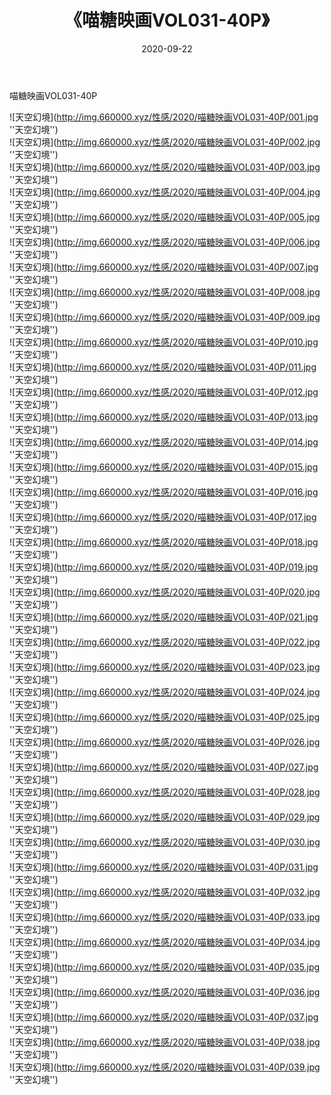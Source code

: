 ﻿---
layout: post
title:  《喵糖映画VOL031-40P》
date:   2020-09-22
img: http://img.660000.xyz/性感/2020/喵糖映画VOL031-40P/000.jpg
categories: [美女, 性感, 泳衣]
---

喵糖映画VOL031-40P



![天空幻境](http://img.660000.xyz/性感/2020/喵糖映画VOL031-40P/001.jpg ''天空幻境'') <br>
![天空幻境](http://img.660000.xyz/性感/2020/喵糖映画VOL031-40P/002.jpg ''天空幻境'') <br>
![天空幻境](http://img.660000.xyz/性感/2020/喵糖映画VOL031-40P/003.jpg ''天空幻境'') <br>
![天空幻境](http://img.660000.xyz/性感/2020/喵糖映画VOL031-40P/004.jpg ''天空幻境'') <br>
![天空幻境](http://img.660000.xyz/性感/2020/喵糖映画VOL031-40P/005.jpg ''天空幻境'') <br>
![天空幻境](http://img.660000.xyz/性感/2020/喵糖映画VOL031-40P/006.jpg ''天空幻境'') <br>
![天空幻境](http://img.660000.xyz/性感/2020/喵糖映画VOL031-40P/007.jpg ''天空幻境'') <br>
![天空幻境](http://img.660000.xyz/性感/2020/喵糖映画VOL031-40P/008.jpg ''天空幻境'') <br>
![天空幻境](http://img.660000.xyz/性感/2020/喵糖映画VOL031-40P/009.jpg ''天空幻境'') <br>
![天空幻境](http://img.660000.xyz/性感/2020/喵糖映画VOL031-40P/010.jpg ''天空幻境'') <br>
![天空幻境](http://img.660000.xyz/性感/2020/喵糖映画VOL031-40P/011.jpg ''天空幻境'') <br>
![天空幻境](http://img.660000.xyz/性感/2020/喵糖映画VOL031-40P/012.jpg ''天空幻境'') <br>
![天空幻境](http://img.660000.xyz/性感/2020/喵糖映画VOL031-40P/013.jpg ''天空幻境'') <br>
![天空幻境](http://img.660000.xyz/性感/2020/喵糖映画VOL031-40P/014.jpg ''天空幻境'') <br>
![天空幻境](http://img.660000.xyz/性感/2020/喵糖映画VOL031-40P/015.jpg ''天空幻境'') <br>
![天空幻境](http://img.660000.xyz/性感/2020/喵糖映画VOL031-40P/016.jpg ''天空幻境'') <br>
![天空幻境](http://img.660000.xyz/性感/2020/喵糖映画VOL031-40P/017.jpg ''天空幻境'') <br>
![天空幻境](http://img.660000.xyz/性感/2020/喵糖映画VOL031-40P/018.jpg ''天空幻境'') <br>
![天空幻境](http://img.660000.xyz/性感/2020/喵糖映画VOL031-40P/019.jpg ''天空幻境'') <br>
![天空幻境](http://img.660000.xyz/性感/2020/喵糖映画VOL031-40P/020.jpg ''天空幻境'') <br>
![天空幻境](http://img.660000.xyz/性感/2020/喵糖映画VOL031-40P/021.jpg ''天空幻境'') <br>
![天空幻境](http://img.660000.xyz/性感/2020/喵糖映画VOL031-40P/022.jpg ''天空幻境'') <br>
![天空幻境](http://img.660000.xyz/性感/2020/喵糖映画VOL031-40P/023.jpg ''天空幻境'') <br>
![天空幻境](http://img.660000.xyz/性感/2020/喵糖映画VOL031-40P/024.jpg ''天空幻境'') <br>
![天空幻境](http://img.660000.xyz/性感/2020/喵糖映画VOL031-40P/025.jpg ''天空幻境'') <br>
![天空幻境](http://img.660000.xyz/性感/2020/喵糖映画VOL031-40P/026.jpg ''天空幻境'') <br>
![天空幻境](http://img.660000.xyz/性感/2020/喵糖映画VOL031-40P/027.jpg ''天空幻境'') <br>
![天空幻境](http://img.660000.xyz/性感/2020/喵糖映画VOL031-40P/028.jpg ''天空幻境'') <br>
![天空幻境](http://img.660000.xyz/性感/2020/喵糖映画VOL031-40P/029.jpg ''天空幻境'') <br>
![天空幻境](http://img.660000.xyz/性感/2020/喵糖映画VOL031-40P/030.jpg ''天空幻境'') <br>
![天空幻境](http://img.660000.xyz/性感/2020/喵糖映画VOL031-40P/031.jpg ''天空幻境'') <br>
![天空幻境](http://img.660000.xyz/性感/2020/喵糖映画VOL031-40P/032.jpg ''天空幻境'') <br>
![天空幻境](http://img.660000.xyz/性感/2020/喵糖映画VOL031-40P/033.jpg ''天空幻境'') <br>
![天空幻境](http://img.660000.xyz/性感/2020/喵糖映画VOL031-40P/034.jpg ''天空幻境'') <br>
![天空幻境](http://img.660000.xyz/性感/2020/喵糖映画VOL031-40P/035.jpg ''天空幻境'') <br>
![天空幻境](http://img.660000.xyz/性感/2020/喵糖映画VOL031-40P/036.jpg ''天空幻境'') <br>
![天空幻境](http://img.660000.xyz/性感/2020/喵糖映画VOL031-40P/037.jpg ''天空幻境'') <br>
![天空幻境](http://img.660000.xyz/性感/2020/喵糖映画VOL031-40P/038.jpg ''天空幻境'') <br>
![天空幻境](http://img.660000.xyz/性感/2020/喵糖映画VOL031-40P/039.jpg ''天空幻境'') <br>